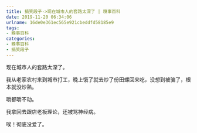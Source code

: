 ```yaml
---
title: 搞笑段子->现在城市人的套路太深了 | 糗事百科
date: 2019-11-20 06:34:06
urlname: 16de0e361ec565e921cbeddfd58185e9
tags: 
- 糗事百科
categories:
- 糗事百科
- 搞笑段子
---
```

现在城市人的套路太深了。

我从老家农村来到城市打工，晚上饿了就去炒了份田螺回来吃，没想到被骗了，根本就没炒熟。

嚼都嚼不动。

我拿回去跟店老板理论，还被骂神经病。

唉！彻底没爱了。


